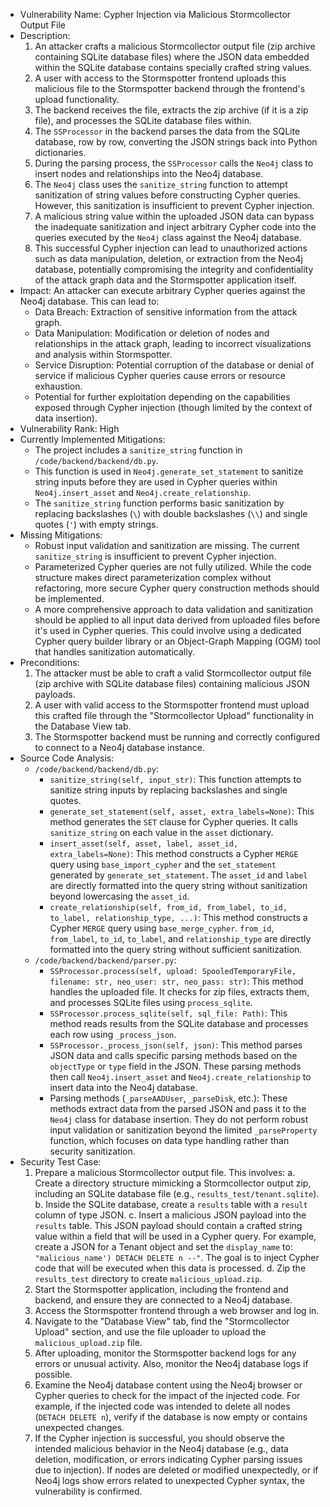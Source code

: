 - Vulnerability Name: Cypher Injection via Malicious Stormcollector Output File
- Description:
  1. An attacker crafts a malicious Stormcollector output file (zip archive containing SQLite database files) where the JSON data embedded within the SQLite database contains specially crafted string values.
  2. A user with access to the Stormspotter frontend uploads this malicious file to the Stormspotter backend through the frontend's upload functionality.
  3. The backend receives the file, extracts the zip archive (if it is a zip file), and processes the SQLite database files within.
  4. The `SSProcessor` in the backend parses the data from the SQLite database, row by row, converting the JSON strings back into Python dictionaries.
  5. During the parsing process, the `SSProcessor` calls the `Neo4j` class to insert nodes and relationships into the Neo4j database.
  6. The `Neo4j` class uses the `sanitize_string` function to attempt sanitization of string values before constructing Cypher queries. However, this sanitization is insufficient to prevent Cypher injection.
  7. A malicious string value within the uploaded JSON data can bypass the inadequate sanitization and inject arbitrary Cypher code into the queries executed by the `Neo4j` class against the Neo4j database.
  8. This successful Cypher injection can lead to unauthorized actions such as data manipulation, deletion, or extraction from the Neo4j database, potentially compromising the integrity and confidentiality of the attack graph data and the Stormspotter application itself.
- Impact:
  An attacker can execute arbitrary Cypher queries against the Neo4j database. This can lead to:
    - Data Breach: Extraction of sensitive information from the attack graph.
    - Data Manipulation: Modification or deletion of nodes and relationships in the attack graph, leading to incorrect visualizations and analysis within Stormspotter.
    - Service Disruption: Potential corruption of the database or denial of service if malicious Cypher queries cause errors or resource exhaustion.
    - Potential for further exploitation depending on the capabilities exposed through Cypher injection (though limited by the context of data insertion).
- Vulnerability Rank: High
- Currently Implemented Mitigations:
  - The project includes a `sanitize_string` function in `/code/backend/backend/db.py`.
  - This function is used in `Neo4j.generate_set_statement` to sanitize string inputs before they are used in Cypher queries within `Neo4j.insert_asset` and `Neo4j.create_relationship`.
  - The `sanitize_string` function performs basic sanitization by replacing backslashes (`\`) with double backslashes (`\\`) and single quotes (`'`) with empty strings.
- Missing Mitigations:
  - Robust input validation and sanitization are missing. The current `sanitize_string` is insufficient to prevent Cypher injection.
  - Parameterized Cypher queries are not fully utilized. While the code structure makes direct parameterization complex without refactoring, more secure Cypher query construction methods should be implemented.
  - A more comprehensive approach to data validation and sanitization should be applied to all input data derived from uploaded files before it's used in Cypher queries. This could involve using a dedicated Cypher query builder library or an Object-Graph Mapping (OGM) tool that handles sanitization automatically.
- Preconditions:
  1. The attacker must be able to craft a valid Stormcollector output file (zip archive with SQLite database files) containing malicious JSON payloads.
  2. A user with valid access to the Stormspotter frontend must upload this crafted file through the "Stormcollector Upload" functionality in the Database View tab.
  3. The Stormspotter backend must be running and correctly configured to connect to a Neo4j database instance.
- Source Code Analysis:
  - `/code/backend/backend/db.py`:
    - `sanitize_string(self, input_str)`: This function attempts to sanitize string inputs by replacing backslashes and single quotes.
    - `generate_set_statement(self, asset, extra_labels=None)`: This method generates the `SET` clause for Cypher queries. It calls `sanitize_string` on each value in the `asset` dictionary.
    - `insert_asset(self, asset, label, asset_id, extra_labels=None)`: This method constructs a Cypher `MERGE` query using `base_import_cypher` and the `set_statement` generated by `generate_set_statement`. The `asset_id` and `label` are directly formatted into the query string without sanitization beyond lowercasing the `asset_id`.
    - `create_relationship(self, from_id, from_label, to_id, to_label, relationship_type, ...)`: This method constructs a Cypher `MERGE` query using `base_merge_cypher`.  `from_id`, `from_label`, `to_id`, `to_label`, and `relationship_type` are directly formatted into the query string without sufficient sanitization.
  - `/code/backend/backend/parser.py`:
    - `SSProcessor.process(self, upload: SpooledTemporaryFile, filename: str, neo_user: str, neo_pass: str)`: This method handles the uploaded file. It checks for zip files, extracts them, and processes SQLite files using `process_sqlite`.
    - `SSProcessor.process_sqlite(self, sql_file: Path)`: This method reads results from the SQLite database and processes each row using `_process_json`.
    - `SSProcessor._process_json(self, json)`: This method parses JSON data and calls specific parsing methods based on the `objectType` or `type` field in the JSON. These parsing methods then call `Neo4j.insert_asset` and `Neo4j.create_relationship` to insert data into the Neo4j database.
    - Parsing methods (`_parseAADUser`, `_parseDisk`, etc.): These methods extract data from the parsed JSON and pass it to the `Neo4j` class for database insertion. They do not perform robust input validation or sanitization beyond the limited `_parseProperty` function, which focuses on data type handling rather than security sanitization.
- Security Test Case:
  1. Prepare a malicious Stormcollector output file. This involves:
      a. Create a directory structure mimicking a Stormcollector output zip, including an SQLite database file (e.g., `results_test/tenant.sqlite`).
      b. Inside the SQLite database, create a `results` table with a `result` column of type JSON.
      c. Insert a malicious JSON payload into the `results` table. This JSON payload should contain a crafted string value within a field that will be used in a Cypher query. For example, create a JSON for a Tenant object and set the `display_name` to: `"malicious_name') DETACH DELETE n --"`. The goal is to inject Cypher code that will be executed when this data is processed.
      d. Zip the `results_test` directory to create `malicious_upload.zip`.
  2. Start the Stormspotter application, including the frontend and backend, and ensure they are connected to a Neo4j database.
  3. Access the Stormspotter frontend through a web browser and log in.
  4. Navigate to the "Database View" tab, find the "Stormcollector Upload" section, and use the file uploader to upload the `malicious_upload.zip` file.
  5. After uploading, monitor the Stormspotter backend logs for any errors or unusual activity. Also, monitor the Neo4j database logs if possible.
  6. Examine the Neo4j database content using the Neo4j browser or Cypher queries to check for the impact of the injected code. For example, if the injected code was intended to delete all nodes (`DETACH DELETE n`), verify if the database is now empty or contains unexpected changes.
  7. If the Cypher injection is successful, you should observe the intended malicious behavior in the Neo4j database (e.g., data deletion, modification, or errors indicating Cypher parsing issues due to injection). If nodes are deleted or modified unexpectedly, or if Neo4j logs show errors related to unexpected Cypher syntax, the vulnerability is confirmed.